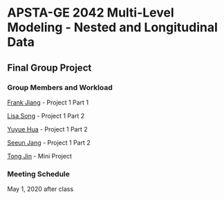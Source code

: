 # APSTA-GE 2042 Multi-Level Modeling - Nested and Longitudinal Data
## Final Group Project

### Group Members and Workload

[Frank Jiang](https://github.com/frankcj6) - Project 1 Part 1

[Lisa Song](https://github.com/lsong16) - Project 1 Part 2

[Yuyue Hua](https://github.com/hyy892559232) - Project 1 Part 2

[Seeun Jang](https://github.com/sj9175) - Project 1 Part 2

[Tong Jin](https://github.com/tong-jin-nyu) - Mini Project


### Meeting Schedule

May 1, 2020 after class
